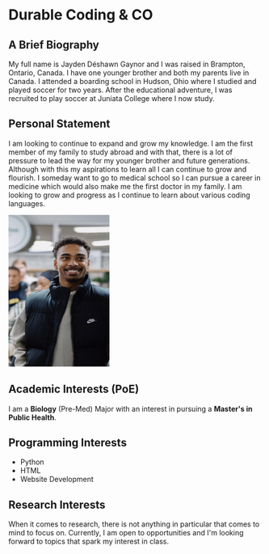 <html lang="en-US">
<h1>Durable Coding & CO</h1>

<h2>A Brief Biography</h2>
<p>My full name is Jayden Déshawn Gaynor and I was raised in Brampton, Ontario, Canada. I have one younger brother and both my parents live in Canada. I attended a boarding school in Hudson, Ohio where I studied and played soccer for two years. After the educational adventure, I was recruited to play soccer at Juniata College where I now study.</p>

<h2>Personal Statement</h2>
<p>I am looking to continue to expand and grow my knowledge. I am the first member of my family to study abroad and with that, there is a lot of pressure to lead the way for my younger brother and future generations. Although with this my aspirations to learn all I can continue to grow and flourish. I someday want to go to medical school so I can pursue a career in medicine which would also make me the first doctor in my family. I am looking to grow and progress as I continue to learn about various coding languages.</p>
 <img width="200" height="300" src="pic for project.jpg" alt="A photo of Jayden Gaynor"/>
<h2>Academic Interests (PoE)</h2>
<p>I am a <strong>Biology</strong> (Pre-Med) Major with an interest in pursuing a <strong>Master's in Public Health</strong>.</p>

<h2>Programming Interests</h2>
<ul>
  <li>Python</li>
  <li>HTML</li>
  <li>Website Development</li>
</ul>

<h2>Research Interests</h2>
<p>When it comes to research, there is not anything in particular that comes to mind to focus on. Currently, I am open to opportunities and I'm looking forward to topics that spark my interest in class.</p>
